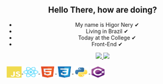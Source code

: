 <div align="center">

## Hello There, how are doing?



- My name is Higor Nery ✔
- Living in Brazil ✔
- Today at the College ✔
- Front-End ✔
</div>
<div align="center">
  <a href="https://github.com/higornery1">
  <img height="180em" src="https://github-readme-stats.vercel.app/api?username=higornery1&show_icons=true&theme=dark&include_all_commits=true&count_private=true"/>
  <img height="180em" src="https://github-readme-stats.vercel.app/api/top-langs/?username=higornery1&layout=compact&langs_count=7&theme=dark"/>
</div>
<div style="display: inline_block"><br>
   <img align="center" alt="Higor-JS" height="30" width="40" src="https://raw.githubusercontent.com/devicons/devicon/master/icons/javascript/javascript-plain.svg">
  <img align="center" alt="Higor-React" height="30" width="40" src="https://raw.githubusercontent.com/devicons/devicon/master/icons/react/react-original.svg">
  <img align="center" alt="Higor-HTML" height="30" width="40" src="https://raw.githubusercontent.com/devicons/devicon/master/icons/html5/html5-original.svg">
  <img align="center" alt="Higor-CSS" height="30" width="40" src="https://raw.githubusercontent.com/devicons/devicon/master/icons/css3/css3-original.svg">
  <img align="center" alt="Higor-Python" height="30" width="40" src="https://raw.githubusercontent.com/devicons/devicon/master/icons/python/python-original.svg">
  <img align="center" alt="Higor-Csharp" height="30" width="40" src="https://raw.githubusercontent.com/devicons/devicon/master/icons/csharp/csharp-original.svg">
  </div>
